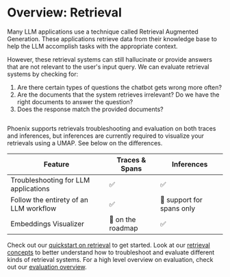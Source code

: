 # Overview: Retrieval

Many LLM applications use a technique called Retrieval Augmented Generation. These applications retrieve data from their knowledge base to help the LLM accomplish tasks with the appropriate context.

However, these retrieval systems can still hallucinate or provide answers that are not relevant to the user's input query. We can evaluate retrieval systems by checking for:

1. Are there certain types of questions the chatbot gets wrong more often?
2. Are the documents that the system retrieves irrelevant? Do we have the right documents to answer the question?
3. Does the response match the provided documents?

<figure><img src="broken-reference" alt=""><figcaption></figcaption></figure>

Phoenix supports retrievals troubleshooting and evaluation on both traces and inferences, but inferences are currently required to visualize your retrievals using a UMAP. See below on the differences.

| Feature                                | Traces & Spans    | Inferences                |
| -------------------------------------- | ----------------- | ------------------------- |
| Troubleshooting for LLM applications   | ✅                 | ✅                         |
| Follow the entirety of an LLM workflow | ✅                 | 🚫 support for spans only |
| Embeddings Visualizer                  | 🚧 on the roadmap | ✅                         |

Check out our [quickstart on retrieval](quickstart-retrieval.md) to get started. Look at our [retrieval concepts](https://app.gitbook.com/s/fqGNxHHFrgwnCxgUBNsJ/retrieval-and-inferences) to better understand how to troubleshoot and evaluate different kinds of retrieval systems. For a high level overview on evaluation, check out our [evaluation overview](../evaluation/llm-evals/).
